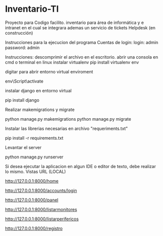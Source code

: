 # Inventario-TI
Proyecto para Codigo facilito. inventario para área de informática y e intranet en el cual se integrara ademas un  servicio de tickets Helpdesk (en construcción)


Instrucciones para la ejecucion del programa
Cuentas de login:
 login: admin 
password: admin

Instrucciones:
descomprimir el archivo en el escritorio.
abrir una consola en cmd o terminal en linux
instalar virtualenv
pip install virtualenv env

digitar para abrir entorno virtual enviroment

env\Script\activate

instalar django en entorno virtual

pip install django

Realizar makemigrations y migrate

python manage.py makemigrations python manage.py migrate

Instalar las librerias necesarias en archivo "requeriments.txt"

pip install -r requirements.txt

Levantar el server

python manage.py runserver

Si desea ejecutar la aplicacion en algun IDE o editor de texto, debe realizar lo mismo.
Vistas URL (LOCAL)

http://127.0.0.1:8000/home

http://127.0.0.1:8000/accounts/login

http://127.0.0.1:8000/panel

http://127.0.0.1:8000/listarmonitores

http://127.0.0.1:8000/listarperifericos

http://127.0.0.1:8000/registro

